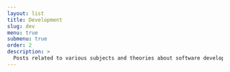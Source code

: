 ```yaml
---
layout: list
title: Development
slug: dev
menu: true
submenu: true
order: 2
description: >
  Posts related to various subjects and theories about software development.
---
```

